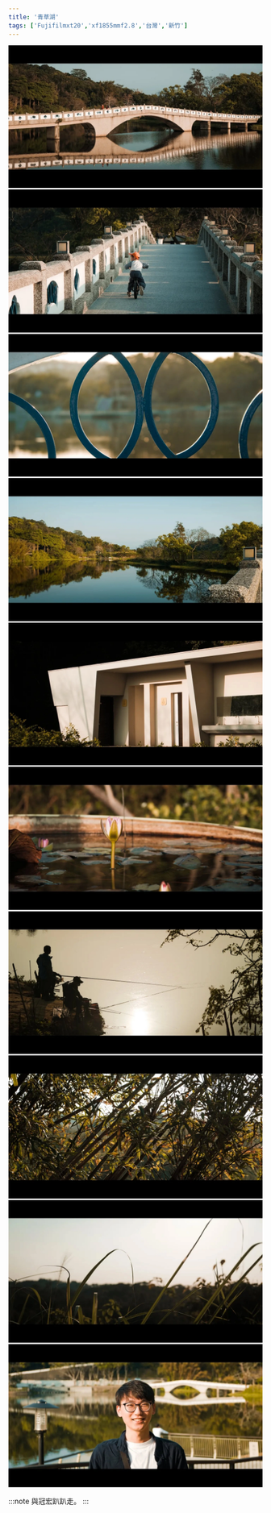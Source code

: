 ```yaml
---
title: '青草湖'
tags: ['Fujifilmxt20','xf1855mmf2.8','台灣','新竹']
---
```

![001](./img/instagram_output/202303/003.webp)
![002](./img/instagram_output/202303/008.webp)
![003](./img/instagram_output/202303/005.webp)
![004](./img/instagram_output/202303/010.webp)
![005](./img/instagram_output/202303/001.webp)
![006](./img/instagram_output/202303/009.webp)
![007](./img/instagram_output/202303/006.webp)
![008](./img/instagram_output/202303/002.webp)
![009](./img/instagram_output/202303/004.webp)
![010](./img/instagram_output/202303/007.webp)

:::note 
與冠宏趴趴走。
:::